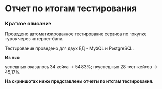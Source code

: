 # Отчет по итогам тестирования

### **Краткое описание**

Проведено автоматизированное тестирование сервиса по покупке туров через интернет-банк.

Тестирование проведено для двух БД - MySQL и PostgreSQL.

**Из них:**

успешных оказалось 34 кейса → 54,83%;
неуспешных 28 тест-кейсов → 45,17%.

**На скриншотах ниже представлены отчеты по итогам тестирования.**


